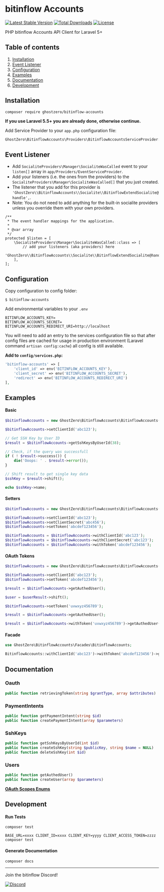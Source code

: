 # bitinflow Accounts

[![Latest Stable Version](https://img.shields.io/packagist/v/ghostzero/bitinflow-accounts.svg?style=flat-square)](https://packagist.org/packages/ghostzero/bitinflow-accounts)
[![Total Downloads](https://img.shields.io/packagist/dt/ghostzero/bitinflow-accounts.svg?style=flat-square)](https://packagist.org/packages/ghostzero/bitinflow-accounts)
[![License](https://img.shields.io/packagist/l/ghostzero/bitinflow-accounts.svg?style=flat-square)](https://packagist.org/packages/ghostzero/bitinflow-accounts)

PHP bitinflow Accounts API Client for Laravel 5+

## Table of contents

1. [Installation](#installation)
2. [Event Listener](#event-listener)
3. [Configuration](#configuration)
4. [Examples](#examples)
5. [Documentation](#documentation)
6. [Development](#Development)

## Installation

```
composer require ghostzero/bitinflow-accounts
```

**If you use Laravel 5.5+ you are already done, otherwise continue.**

Add Service Provider to your `app.php` configuration file:

```php
GhostZero\BitinflowAccounts\Providers\BitinflowAccountsServiceProvider::class,
```

## Event Listener

- Add `SocialiteProviders\Manager\SocialiteWasCalled` event to your `listen[]` array in `app/Providers/EventServiceProvider`.
- Add your listeners (i.e. the ones from the providers) to the `SocialiteProviders\Manager\SocialiteWasCalled[]` that you just created.
- The listener that you add for this provider is `'GhostZero\\BitinflowAccounts\\Socialite\\BitinflowExtendSocialite@handle',`.
- Note: You do not need to add anything for the built-in socialite providers unless you override them with your own providers.


```
/**
 * The event handler mappings for the application.
 *
 * @var array
 */
protected $listen = [
    \SocialiteProviders\Manager\SocialiteWasCalled::class => [
        // add your listeners (aka providers) here
        'GhostZero\\BitinflowAccounts\\Socialite\\BitinflowExtendSocialite@handle',
    ],
];
```

## Configuration

Copy configuration to config folder:

```
$ bitinflow-accounts
```

Add environmental variables to your `.env`

```
BITINFLOW_ACCOUNTS_KEY=
BITINFLOW_ACCOUNTS_SECRET=
BITINFLOW_ACCOUNTS_REDIRECT_URI=http://localhost
```

You will need to add an entry to the services configuration file so that after config files are cached for usage in production environment (Laravel command `artisan config:cache`) all config is still available.

**Add to `config/services.php`:**

```php
'bitinflow-accounts' => [
    'client_id' => env('BITINFLOW_ACCOUNTS_KEY'),
    'client_secret' => env('BITINFLOW_ACCOUNTS_SECRET'),
    'redirect' => env('BITINFLOW_ACCOUNTS_REDIRECT_URI')
],
```

## Examples

#### Basic

```php
$bitinflowAccounts = new GhostZero\BitinflowAccounts\BitinflowAccounts();

$bitinflowAccounts->setClientId('abc123');

// Get SSH Key by User ID
$result = $bitinflowAccounts->getSshKeysByUserId(38);

// Check, if the query was successfull
if ( ! $result->success()) {
    die('Ooops: ' . $result->error());
}

// Shift result to get single key data
$sshKey = $result->shift();

echo $sshKey->name;
```

#### Setters

```php
$bitinflowAccounts = new GhostZero\BitinflowAccounts\BitinflowAccounts();

$bitinflowAccounts->setClientId('abc123');
$bitinflowAccounts->setClientSecret('abc456');
$bitinflowAccounts->setToken('abcdef123456');

$bitinflowAccounts = $bitinflowAccounts->withClientId('abc123');
$bitinflowAccounts = $bitinflowAccounts->withClientSecret('abc123');
$bitinflowAccounts = $bitinflowAccounts->withToken('abcdef123456');
```

#### OAuth Tokens

```php
$bitinflowAccounts = new GhostZero\BitinflowAccounts\BitinflowAccounts();

$bitinflowAccounts->setClientId('abc123');
$bitinflowAccounts->setToken('abcdef123456');

$result = $bitinflowAccounts->getAuthedUser();

$user = $userResult->shift();
```

```php
$bitinflowAccounts->setToken('uvwxyz456789');

$result = $bitinflowAccounts->getAuthedUser();
```

```php
$result = $bitinflowAccounts->withToken('uvwxyz456789')->getAuthedUser();
```

#### Facade

```php
use GhostZero\BitinflowAccounts\Facades\BitinflowAccounts;

BitinflowAccounts::withClientId('abc123')->withToken('abcdef123456')->getAuthedUser();
```

## Documentation

### Oauth

```php
public function retrievingToken(string $grantType, array $attributes)
```

### PaymentIntents

```php
public function getPaymentIntent(string $id)
public function createPaymentIntent(array $parameters)
```

### SshKeys

```php
public function getSshKeysByUserId(int $id)
public function createSshKey(string $publicKey, string $name = NULL)
public function deleteSshKey(int $id)
```

### Users

```php
public function getAuthedUser()
public function createUser(array $parameters)
```

[**OAuth Scopes Enums**](https://github.com/ghostzero/bitinflow-accounts/blob/master/src/Enums/Scope.php)

## Development

#### Run Tests

```shell
composer test
```

```shell
BASE_URL=xxxx CLIENT_ID=xxxx CLIENT_KEY=yyyy CLIENT_ACCESS_TOKEN=zzzz composer test
```

#### Generate Documentation

```shell
composer docs
```

---

Join the bitinflow Discord!

[![Discord](https://discordapp.com/api/guilds/373468864098336768/embed.png?style=banner2)](https://discord.gg/2ZrCe2h)